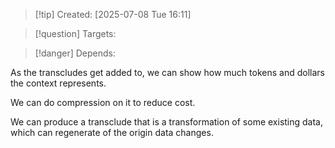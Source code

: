 
>[!tip] Created: [2025-07-08 Tue 16:11]

>[!question] Targets: 

>[!danger] Depends: 

As the transcludes get added to, we can show how much tokens and dollars the context represents.

We can do compression on it to reduce cost.

We can produce a transclude that is a transformation of some existing data, which can regenerate of the origin data changes.